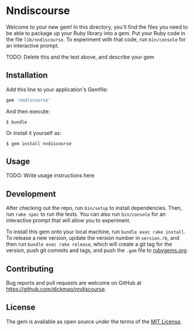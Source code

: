 # Nndiscourse

Welcome to your new gem! In this directory, you'll find the files you need to be able to package up your Ruby library into a gem. Put your Ruby code in the file `lib/nndiscourse`. To experiment with that code, run `bin/console` for an interactive prompt.

TODO: Delete this and the text above, and describe your gem

## Installation

Add this line to your application's Gemfile:

```ruby
gem 'nndiscourse'
```

And then execute:

    $ bundle

Or install it yourself as:

    $ gem install nndiscourse

## Usage

TODO: Write usage instructions here

## Development

After checking out the repo, run `bin/setup` to install dependencies. Then, run `rake spec` to run the tests. You can also run `bin/console` for an interactive prompt that will allow you to experiment.

To install this gem onto your local machine, run `bundle exec rake install`. To release a new version, update the version number in `version.rb`, and then run `bundle exec rake release`, which will create a git tag for the version, push git commits and tags, and push the `.gem` file to [rubygems.org](https://rubygems.org).

## Contributing

Bug reports and pull requests are welcome on GitHub at https://github.com/dickmao/nndiscourse.

## License

The gem is available as open source under the terms of the [MIT License](https://opensource.org/licenses/MIT).
